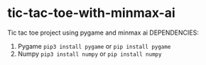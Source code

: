 # tic-tac-toe-with-minmax-ai
Tic tac toe project using pygame and minmax ai
DEPENDENCIES:
1. Pygame
   `pip3 install pygame` or `pip install pygame`
2. Numpy
   `pip3 install numpy` or `pip install numpy`
